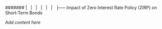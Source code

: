 ####### |   |   |   |   |   |   ├── Impact of Zero Interest Rate Policy (ZIRP) on Short-Term Bonds

*Add content here*